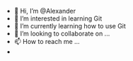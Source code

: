 - 👋 Hi, I’m @Alexander
- 👀 I’m interested in learning Git 
- 🌱 I’m currently learning how to use Git
- 💞️ I’m looking to collaborate on ...
- 📫 How to reach me ...
-
<!---
AlexanderJalisto/AlexanderJalisto is a ✨ special ✨ repository because its `README.md` (this file) appears on your GitHub profile.
You can click the Preview link to take a look at your changes.
--->
